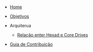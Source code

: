 - [Home](docs/README.md)
- [Objetivos](docs/pages/objetivos.md)


- Arquiterua
    - [Relação enter Hexad e Core Drives](https://docs.google.com/document/d/1zjIVYzu7-DajdDE4XEum3uVd8ddexOo5w6e-zv2dzlw/edit#heading=h.htwunlry8u9x)

- [Guia de Contribuição](docs/pages/objetivos.md)
   
